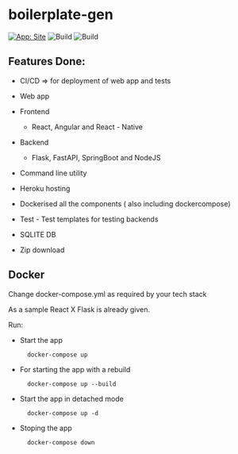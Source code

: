 # boilerplate-gen
[![App: Site](https://img.shields.io/badge/App-Site-orange)](aerothon-ntp.github.io/boilerplate-gen/)
![Build](https://github.com/Aerothon-NTP/boilerplate-gen/actions/workflows/main.yml/badge.svg)
![Build](https://github.com/Aerothon-NTP/boilerplate-gen/actions/workflows/tests.yml/badge.svg)


## Features Done:
- CI/CD => for deployment of web app and tests
- Web app
- Frontend
    - React, Angular and React - Native

- Backend
    - Flask, FastAPI, SpringBoot and NodeJS

- Command line utility
- Heroku hosting
- Dockerised all the components ( also including dockercompose)
- Test - Test templates for testing backends
- SQLITE DB
- Zip download


## Docker
Change docker-compose.yml as required by your tech stack

As a sample React X Flask is already given.

Run:
- Start the app

        docker-compose up

- For starting the app with a rebuild

        docker-compose up --build

- Start the app in detached mode

        docker-compose up -d

- Stoping the app

        docker-compose down